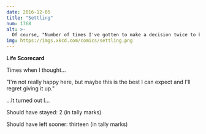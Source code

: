 ```yaml
---
date: 2016-12-05
title: "Settling"
num: 1768
alt: >-
  Of course, "Number of times I've gotten to make a decision twice to know for sure how it would have turned out" is still at 0.
img: https://imgs.xkcd.com/comics/settling.png
---
```

**Life Scorecard**

Times when I thought...

"I'm not really happy here, but maybe this is the best I can expect and I'll regret giving it up."

...It turned out I...

Should have stayed: 2 (in tally marks)

Should have left sooner: thirteen (in tally marks)